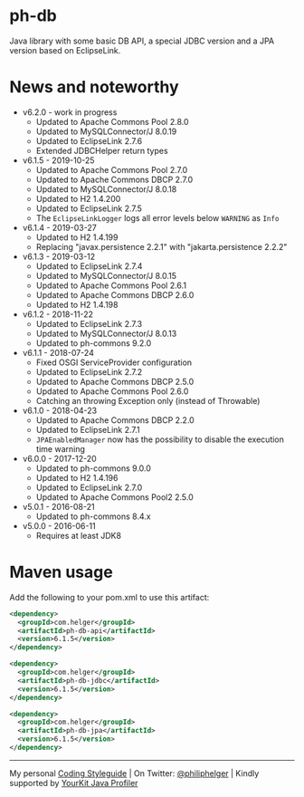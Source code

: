 # ph-db

Java library with some basic DB API, a special JDBC version and a JPA version based on EclipseLink.

# News and noteworthy

* v6.2.0 - work in progress
    * Updated to Apache Commons Pool 2.8.0
    * Updated to MySQLConnector/J 8.0.19
    * Updated to EclipseLink 2.7.6
    * Extended JDBCHelper return types
* v6.1.5 - 2019-10-25
    * Updated to Apache Commons Pool 2.7.0
    * Updated to Apache Commons DBCP 2.7.0
    * Updated to MySQLConnector/J 8.0.18
    * Updated to H2 1.4.200
    * Updated to EclipseLink 2.7.5
    * The `EclipseLinkLogger` logs all error levels below `WARNING` as `Info`
* v6.1.4 - 2019-03-27
    * Updated to H2 1.4.199
    * Replacing "javax.persistence 2.2.1" with "jakarta.persistence 2.2.2"
* v6.1.3 - 2019-03-12
    * Updated to EclipseLink 2.7.4
    * Updated to MySQLConnector/J 8.0.15
    * Updated to Apache Commons Pool 2.6.1
    * Updated to Apache Commons DBCP 2.6.0
    * Updated to H2 1.4.198
* v6.1.2 - 2018-11-22
    * Updated to EclipseLink 2.7.3
    * Updated to MySQLConnector/J 8.0.13
    * Updated to ph-commons 9.2.0
* v6.1.1 - 2018-07-24
    * Fixed OSGI ServiceProvider configuration
    * Updated to EclipseLink 2.7.2
    * Updated to Apache Commons DBCP 2.5.0
    * Updated to Apache Commons Pool 2.6.0
    * Catching an throwing Exception only (instead of Throwable)
* v6.1.0 - 2018-04-23
    * Updated to Apache Commons DBCP 2.2.0
    * Updated to EclipseLink 2.7.1
    * `JPAEnabledManager` now has the possibility to disable the execution time warning
* v6.0.0 - 2017-12-20
    * Updated to ph-commons 9.0.0
    * Updated to H2 1.4.196
    * Updated to EclipseLink 2.7.0
    * Updated to Apache Commons Pool2 2.5.0
* v5.0.1 - 2016-08-21
    * Updated to ph-commons 8.4.x
* v5.0.0 - 2016-06-11
    * Requires at least JDK8

# Maven usage

Add the following to your pom.xml to use this artifact:

```xml
<dependency>
  <groupId>com.helger</groupId>
  <artifactId>ph-db-api</artifactId>
  <version>6.1.5</version>
</dependency>
```

```xml
<dependency>
  <groupId>com.helger</groupId>
  <artifactId>ph-db-jdbc</artifactId>
  <version>6.1.5</version>
</dependency>
```

```xml
<dependency>
  <groupId>com.helger</groupId>
  <artifactId>ph-db-jpa</artifactId>
  <version>6.1.5</version>
</dependency>
```

---

My personal [Coding Styleguide](https://github.com/phax/meta/blob/master/CodingStyleguide.md) |
On Twitter: <a href="https://twitter.com/philiphelger">@philiphelger</a> |
Kindly supported by [YourKit Java Profiler](https://www.yourkit.com)